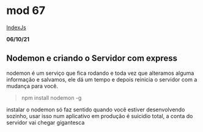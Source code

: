 # mod 67
[IndexJs](../IndexJs.md)

**06/10/21**

## Nodemon e criando o Servidor com express

nodemon é um serviço que fica rodando e toda vez que 
alteramos alguma informação e salvamos, ele dá um tempo e depois reinicia o servidor com a mudança para você.

> npm install nodemon -g 

instalar o nodemon só faz sentido quando você 
estiver desenvolvendo sozinho, usar isso num aplicativo em
produção é suicidio total, a conta do servidor vai chegar
gigantesca
